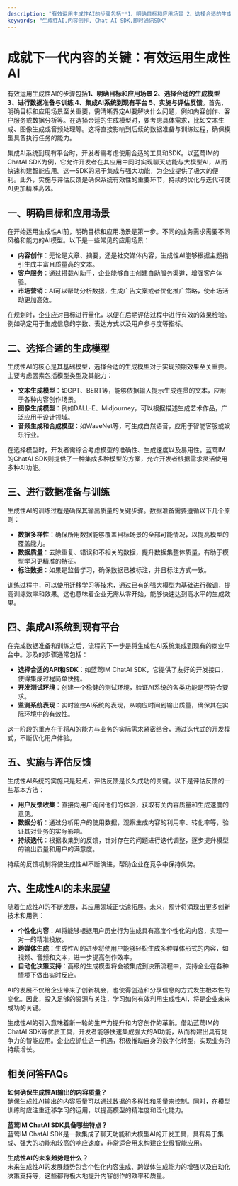 ```yaml
---
description: "有效运用生成性AI的步骤包括**1、明确目标和应用场景 2、选择合适的生成模型 3、进行数据准备与训练 4、集成AI系统到现有平台 5、实施与评估反馈**。首先，明确目标和应用场景至关重要，需清晰界定AI要解决什么问题，例如内容创作、客户服务或数据分析等。在选择合适的生成模型时，要考虑具体需求，比如文本生成、图像生成或音频处理等。这将直接影响到后续的数据准备与训练过程，确保模型具备执行任务的能力。"
keywords: "生成性AI,内容创作, Chat AI SDK,即时通讯SDK"
---
```

# 成就下一代内容的关键：有效运用生成性AI

有效运用生成性AI的步骤包括**1、明确目标和应用场景 2、选择合适的生成模型 3、进行数据准备与训练 4、集成AI系统到现有平台 5、实施与评估反馈**。首先，明确目标和应用场景至关重要，需清晰界定AI要解决什么问题，例如内容创作、客户服务或数据分析等。在选择合适的生成模型时，要考虑具体需求，比如文本生成、图像生成或音频处理等。这将直接影响到后续的数据准备与训练过程，确保模型具备执行任务的能力。

集成AI系统到现有平台时，开发者需考虑使用合适的工具和SDK。以蓝莺IM的ChatAI SDK为例，它允许开发者在其应用中同时实现聊天功能与大模型AI，从而快速构建智能应用。这一SDK的易于集成与强大功能，为企业提供了极大的便利。此外，实施与评估反馈是确保系统有效性的重要环节，持续的优化与迭代可使AI更加精准高效。

## 一、明确目标和应用场景

在开始运用生成性AI前，明确目标和应用场景是第一步。不同的业务需求需要不同风格和能力的AI模型。以下是一些常见的应用场景：

- **内容创作**：无论是文章、摘要，还是社交媒体内容，生成性AI能够根据主题指引生成丰富且质量高的文本。
- **客户服务**：通过搭载AI助手，企业能够自主创建自助服务渠道，增强客户体验。
- **市场营销**：AI可以帮助分析数据，生成广告文案或者优化推广策略，使市场活动更加高效。

在规划时，企业应对目标进行量化，以便在后期评估过程中进行有效的效果检验。例如确定用于生成信息的字数、表达方式以及用户参与度等指标。

## 二、选择合适的生成模型

生成性AI的核心是其基础模型，选择合适的生成模型对于实现预期效果至关重要。主要考虑因素包括模型类型及其能力：

- **文本生成模型**：如GPT、BERT等，能够依据输入提示生成连贯的文本，应用于各种内容创作场景。
- **图像生成模型**：例如DALL-E、Midjourney，可以根据描述生成艺术作品，广泛应用于设计领域。
- **音频生成和合成模型**：如WaveNet等，可生成自然语音，应用于智能客服或娱乐行业。

在选择模型时，开发者需综合考虑模型的准确性、生成速度以及易用性。蓝莺IM的ChatAI SDK则提供了一种集成多种模型的方案，允许开发者根据需求灵活使用多种AI功能。

## 三、进行数据准备与训练

生成性AI的训练过程是确保其输出质量的关键步骤。数据准备需要遵循以下几个原则：

- **数据多样性**：确保所用数据能够覆盖目标场景的全部可能情况，以提高模型的覆盖能力。
- **数据质量**：去除重复、错误和不相关的数据，提升数据集整体质量，有助于模型学习更精准的特征。
- **标注数据**：如果是监督学习，确保数据已被标注，并且标注方式一致。

训练过程中，可以使用迁移学习等技术，通过已有的强大模型为基础进行微调，提高训练效率和效果。这也意味着企业无需从零开始，能够快速达到高水平的生成效果。

## 四、集成AI系统到现有平台

在完成数据准备和训练之后，流程的下一步是将生成性AI系统集成到现有的商业平台中。涉及的步骤通常包括：

- **选择合适的API和SDK**：如蓝莺IM ChatAI SDK，它提供了友好的开发接口，使得集成过程简单快捷。
- **开发测试环境**：创建一个稳健的测试环境，验证AI系统的各类功能是否符合要求。
- **监测系统表现**：实时监控AI系统的表现，从响应时间到输出质量，确保其在实际环境中的有效性。

这一阶段的重点在于将AI的能力与业务的实际需求紧密结合，通过迭代式的开发模式，不断优化用户体验。

## 五、实施与评估反馈

生成性AI系统的实施只是起点，评估反馈是长久成功的关键。以下是评估反馈的一些基本方法：

- **用户反馈收集**：直接向用户询问他们的体验，获取有关内容质量和生成速度的意见。
- **数据分析**：通过分析用户的使用数据，观察生成内容的利用率、转化率等，验证其对业务的实际影响。
- **持续迭代**：根据收集到的反馈，针对存在的问题进行迭代调整，逐步提升模型的输出质量和用户的满意度。

持续的反馈机制将使生成性AI不断演进，帮助企业在竞争中保持优势。

## 六、生成性AI的未来展望

随着生成性AI的不断发展，其应用领域正快速拓展。未来，预计将涌现出更多创新技术和用例：

- **个性化内容**：AI将能够根据用户历史行为生成具有高度个性化的内容，实现一对一的精准投放。
- **跨媒体生成**：生成性AI的进步将使用户能够轻松生成多种媒体形式的内容，如视频、音频和文本，进一步提高创作效率。
- **自动化决策支持**：高级的生成模型将会被集成到决策流程中，支持企业在各种情境下做出实时反应。

AI的发展不仅给企业带来了创新机会，也使得创造和分享信息的方式发生根本性的变化。因此，投入足够的资源与关注，学习如何有效利用生成性AI，将是企业未来成功的关键。

生成性AI的引入意味着新一轮的生产力提升和内容创作的革新。借助蓝莺IM的ChatAI SDK等优质工具，开发者能够快速集成强大的AI功能，从而构建出具有竞争力的智能应用。企业应抓住这一机遇，积极推动自身的数字化转型，实现业务的持续增长。

## 相关问答FAQs

**如何确保生成性AI输出的内容质量？**  
确保生成性AI输出的内容质量可以通过数据的多样性和质量来控制。同时，在模型训练时应注重迁移学习的运用，以提高模型的精准度和泛化能力。

**蓝莺IM ChatAI SDK具备哪些特点？**  
蓝莺IM ChatAI SDK是一款集成了聊天功能和大模型AI的开发工具，具有易于集成、强大的功能和较高的响应速度，非常适合用来构建企业级智能应用。

**生成性AI的未来趋势是什么？**  
未来生成性AI的发展趋势包含个性化内容生成、跨媒体生成能力的增强以及自动化决策支持等，这些都将极大地提升内容创作的效率和质量。
